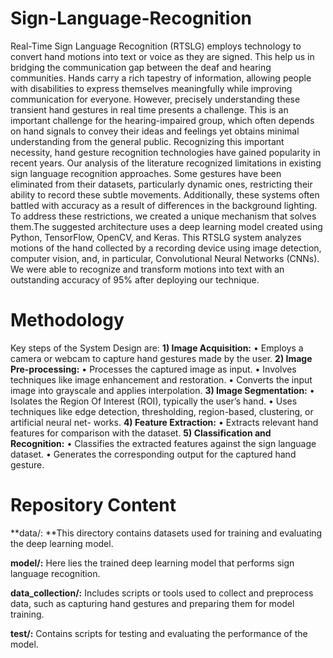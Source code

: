 # Sign-Language-Recognition
Real-Time Sign Language Recognition (RTSLG) employs technology to convert hand motions into text or voice as they are signed. This help us in bridging the communication gap between the deaf and hearing communities. Hands carry a rich tapestry of information, allowing people with disabilities to express themselves meaningfully while improving communication for everyone. However, precisely understanding these transient hand gestures in real time presents a challenge. This is an important challenge for the hearing-impaired group, which often depends on hand signals to convey their ideas and feelings yet obtains minimal understanding from the general public. Recognizing this important necessity, hand gesture recognition technologies have gained popularity in recent years. Our analysis of the literature recognized limitations in existing sign language recognition approaches. Some gestures have been eliminated from their datasets, particularly dynamic ones, restricting their ability to record these subtle movements. Additionally, these systems often battled with accuracy as a result of differences in the background lighting. To address these restrictions, we created a unique mechanism that solves them.The suggested architecture uses a deep learning model created using Python, TensorFlow, OpenCV, and Keras. This RTSLG system analyzes motions of the hand collected by a recording device using image detection, computer vision, and, in particular, Convolutional Neural Networks (CNNs). We were able to recognize and transform motions into text with an outstanding  accuracy of 95% after deploying our technique.

# Methodology
Key steps of the System Design are:
**1) Image Acquisition:**
• Employs a camera or webcam to capture hand
gestures made by the user.
**2) Image Pre-processing:**
• Processes the captured image as input.
• Involves techniques like image enhancement and
restoration.
• Converts the input image into grayscale and applies
interpolation.
**3) Image Segmentation:**
• Isolates the Region Of Interest (ROI), typically the
user’s hand.
• Uses techniques like edge detection, thresholding,
region-based, clustering, or artificial neural net-
works.
**4) Feature Extraction:**
• Extracts relevant hand features for comparison with
the dataset.
**5) Classification and Recognition:**
• Classifies the extracted features against the sign
language dataset.
• Generates the corresponding output for the captured
hand gesture.


# Repository Content
**data/: **This directory contains datasets used for training and evaluating the deep learning model. 

**model/:** Here lies the trained deep learning model that performs sign language recognition.

**data_collection/:** Includes scripts or tools used to collect and preprocess data, such as capturing hand gestures and preparing them for model training.

**test/:** Contains scripts for testing and evaluating the performance of the model.
